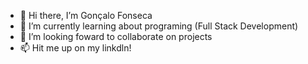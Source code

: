 - 👋 Hi there, I’m Gonçalo Fonseca
- 🌱 I’m currently learning about programing (Full Stack Development)
- 💞️ I’m looking foward to collaborate on projects
- 📫 Hit me up on my linkdln!


<!---
GoncaloFonseca0/GoncaloFonseca0 is a ✨ special ✨ repository because its `README.md` (this file) appears on your GitHub profile.
You can click the Preview link to take a look at your changes.
--->
